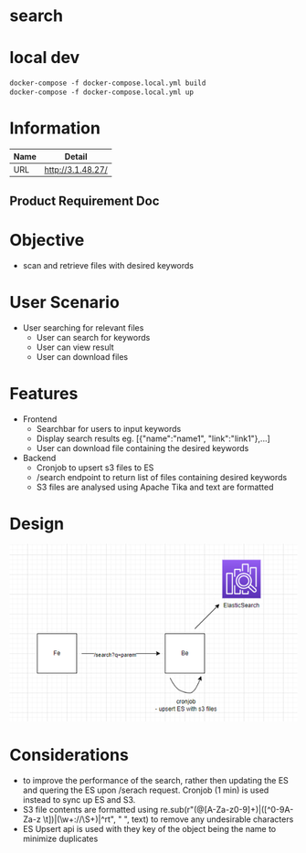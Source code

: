 # search

# local dev

```
docker-compose -f docker-compose.local.yml build
docker-compose -f docker-compose.local.yml up
```

# Information

| Name | Detail            |
| ---- | ----------------- |
| URL  | http://3.1.48.27/ |

## Product Requirement Doc

# Objective

- scan and retrieve files with desired keywords

# User Scenario

- User searching for relevant files
  - User can search for keywords
  - User can view result
  - User can download files

# Features

- Frontend
  - Searchbar for users to input keywords
  - Display search results eg. [{"name":"name1", "link":"link1"},...]
  - User can download file containing the desired keywords
- Backend
  - Cronjob to upsert s3 files to ES
  - /search endpoint to return list of files containing desired keywords
  - S3 files are analysed using Apache Tika and text are formatted

# Design

![Alt text](./design.png)

# Considerations

- to improve the performance of the search, rather then updating the ES and quering the ES upon /serach request. Cronjob (1 min) is used instead to sync up ES and S3.
- S3 file contents are formatted using re.sub(r"(@\[A-Za-z0-9]+)|([^0-9A-Za-z \t])|(\w+:\/\/\S+)|^rt", " ", text) to remove any undesirable characters
- ES Upsert api is used with they key of the object being the name to minimize duplicates
